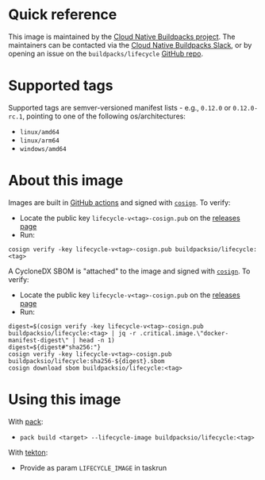 # Quick reference

This image is maintained by the [Cloud Native Buildpacks project](https://buildpacks.io/). The maintainers can be contacted via the [Cloud Native Buildpacks Slack](https://slack.buildpacks.io/), or by opening an issue on the `buildpacks/lifecycle` [GitHub repo](https://github.com/buildpacks/lifecycle).

# Supported tags

Supported tags are semver-versioned manifest lists - e.g., `0.12.0` or `0.12.0-rc.1`, pointing to one of the following os/architectures:
* `linux/amd64`
* `linux/arm64`
* `windows/amd64`

# About this image

Images are built in [GitHub actions](https://github.com/buildpacks/lifecycle/actions) and signed with [`cosign`](https://github.com/sigstore/cosign). To verify:
* Locate the public key `lifecycle-v<tag>-cosign.pub` on the [releases page](https://github.com/buildpacks/lifecycle/releases)
* Run:
```
cosign verify -key lifecycle-v<tag>-cosign.pub buildpacksio/lifecycle:<tag>
```

A CycloneDX SBOM is "attached" to the image and signed with [`cosign`](https://github.com/sigstore/cosign). To verify:
* Locate the public key `lifecycle-v<tag>-cosign.pub` on the [releases page](https://github.com/buildpacks/lifecycle/releases)
* Run:
```
digest=$(cosign verify -key lifecycle-v<tag>-cosign.pub buildpacksio/lifecycle:<tag> | jq -r .critical.image.\"docker-manifest-digest\" | head -n 1)
digest=${digest#"sha256:"}
cosign verify -key lifecycle-v<tag>-cosign.pub buildpacksio/lifecycle:sha256-${digest}.sbom
cosign download sbom buildpacksio/lifecycle:<tag>
```

# Using this image

With [pack](https://github.com/buildpack/pack):
* `pack build <target> --lifecycle-image buildpacksio/lifecycle:<tag>`

With [tekton](https://github.com/tektoncd/catalog/tree/main/task/buildpacks-phases/0.2):
* Provide as param `LIFECYCLE_IMAGE` in taskrun
